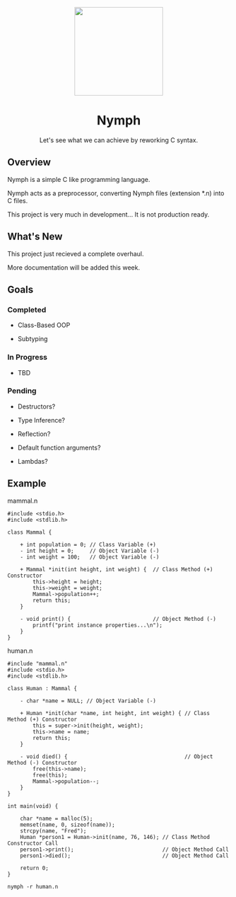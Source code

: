 <p align="center"><img src="https://cdn.pixabay.com/photo/2013/07/12/12/13/fairy-145352_960_720.png" width="auto" height="200" /></p>

<h1 align=center>Nymph</h1>

<p align="center">Let's see what we can achieve by reworking C syntax.</p>

## Overview

Nymph is a simple C like programming language.

Nymph acts as a preprocessor, converting Nymph files (extension \*.n) into C files.

This project is very much in development... It is not production ready.

## What's New

This project just recieved a complete overhaul.

More documentation will be added this week.

## Goals

### Completed

* Class-Based OOP

* Subtyping

### In Progress

* TBD

### Pending

* Destructors?

* Type Inference?

* Reflection?

* Default function arguments?

* Lambdas?

## Example

mammal.n
```
#include <stdio.h>
#include <stdlib.h>

class Mammal {

    + int population = 0; // Class Variable (+)
    - int height = 0;     // Object Variable (-)
    - int weight = 100;   // Object Variable (-)

    + Mammal *init(int height, int weight) {  // Class Method (+) Constructor
        this->height = height;
        this->weight = weight;
        Mammal->population++;
        return this;
    }

    - void print() {                          // Object Method (-)
        printf("print instance properties...\n");
    }
}
```

human.n
```
#include "mammal.n"
#include <stdio.h>
#include <stdlib.h>

class Human : Mammal {

    - char *name = NULL; // Object Variable (-)

    + Human *init(char *name, int height, int weight) { // Class Method (+) Constructor
        this = super->init(height, weight);
        this->name = name;
        return this;
    }

    - void died() {                                     // Object Method (-) Constructor
        free(this->name);
        free(this);
        Mammal->population--;
    }
}

int main(void) {

    char *name = malloc(5);
    memset(name, 0, sizeof(name));
    strcpy(name, "Fred");
    Human *person1 = Human->init(name, 76, 146); // Class Method Constructor Call
    person1->print();                            // Object Method Call
    person1->died();                             // Object Method Call

    return 0;
}
```

```
nymph -r human.n
```